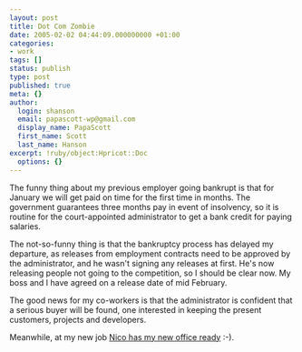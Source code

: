 ```yaml
---
layout: post
title: Dot Com Zombie
date: 2005-02-02 04:44:09.000000000 +01:00
categories:
- work
tags: []
status: publish
type: post
published: true
meta: {}
author:
  login: shanson
  email: papascott-wp@gmail.com
  display_name: PapaScott
  first_name: Scott
  last_name: Hanson
excerpt: !ruby/object:Hpricot::Doc
  options: {}
---
```

<p>The funny thing about my previous employer going bankrupt is that for January we will get paid on time for the first time in months. The government guarantees three months pay in event of insolvency, so it is routine for the court-appointed administrator to get a bank credit for paying salaries. </p>
<p>The not-so-funny thing is that the bankruptcy process has delayed my departure, as releases from employment contracts need to be approved by the administrator, and he wasn't signing any releases at first. He's now releasing people not going to the competition, so I should be clear now. My boss and I have agreed on a release date of mid February.</p>
<p>The good news for my co-workers is that the administrator is confident that a serious buyer will be found, one interested in keeping the present customers, projects and developers. </p>
<p>Meanwhile, at my new job <a href="http://lumma.de/eintrag.php?id=1220">Nico has my new office ready</a> :-).</p>
